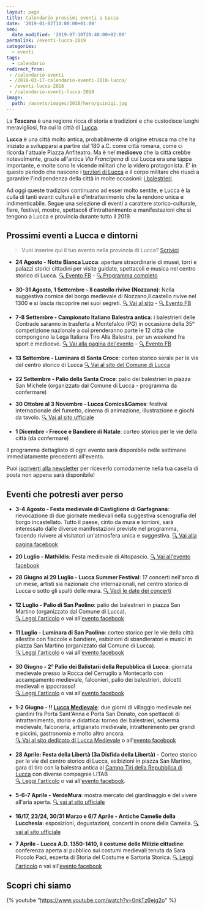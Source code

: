 ```yaml
---
layout: page
title: Calendario prossimi eventi a Lucca
date: '2019-01-02T14:00:00+01:00'
seo:
  date_modified: '2019-07-10T20:40:00+02:00'
permalink: /eventi-lucca-2019
categories:
  - eventi
tags:
  - calendario
redirect_from:
 - /calendario-eventi
 - /2018-03-17-calendario-eventi-2018-lucca/
 - /eventi-lucca-2018
 - /calendario-eventi-lucca-2018
image:
  path: /assets/images/2018/hero/guinigi.jpg
---
```


La **Toscana** è una regione ricca di storia e tradizioni e che custodisce
luoghi meravigliosi, fra cui la città di [Lucca](/lucca).

**Lucca** è una città molto antica, probabilmente di origine etrusca ma che ha
iniziato a svilupparsi a partire dal 180 a.C. come città romana, come ci ricorda
l'attuale Piazza Anfiteatro. Ma è nel **medioevo** che la città crebbe
notevolmente, grazie all'antica *Via Francigena* di cui Lucca era una tappa
importante, e molte sono le vicende militari che la videro protagonista. E' in
questo periodo che nascono i [terzieri di
Lucca](https://consanpaolino.org/terzieri-lucca) e il corpo militare che riuscì
a garantire l'indipendenza della città in molte occasioni: [i
balestrieri](/lucca-balestrieri-medioevo-storia).

Ad oggi queste tradizioni continuano ad esser molto sentite, e Lucca è la culla
di tanti eventi culturali e d'intrattenimento che la rendono unica e
indimenticabile. Segue una selezione di eventi a carattere storico-culturale,
fiere, festival, mostre, spettacoli d'intrattenimento e manifestazioni che si
tengono a Lucca e provincia durante tutto il 2019.

## Prossimi eventi a Lucca e dintorni

> Vuoi inserire qui il tuo evento nella provincia di Lucca? [Scrivici](/contatti)

* **24 Agosto - Notte Bianca Lucca**: aperture straordinarie di musei, torri e
  palazzi storici cittadini per visite guidate, spettacoli e musica nel centro
  storico di Lucca. [:mag: Evento FB](https://www.facebook.com/events/1320313331478658/) - [:mag: Programma completo](http://www.turismo.lucca.it/it/la-notte-bianca-2019-programma-completo)

* **30-31 Agosto, 1 Settembre - Il castello rivive (Nozzano)**: Nella suggestiva
  cornice del borgo medievale di Nozzano,il castello rivive nel 1300 e si lascia
  riscoprire nei suoi segreti. [:mag: Vai al sito](http://www.ilcastellorivive.it/htm/eventi.html) - [:mag: Evento FB](https://www.facebook.com/events/2707388579293784/)

* **7-8 Settembre - Campionato Italiano Balestra antica**: i balestrieri delle
  Contrade saranno in trasferta a Montefalco (PG) in occasione della
  35° competizione nazionale a cui prenderanno parte le 12 città che compongono la
  Lega Italiana Tiro Alla Balestra, per un weekend fra sport e medioevo. [:mag: Vai alla pagina del'evento](/2019/campionato-litab-montefalco) - [:mag: Evento FB](https://facebook.com/events/1128188134035140/)

* **13 Settembre - Luminara di Santa Croce**: corteo storico serale per le vie
  del centro storico di Lucca [:mag: Vai al sito del Comune di Lucca](http://www.comune.lucca.it/flex/cm/pages/ServeBLOB.php/L/IT/IDPagina/12058)

* **22 Settembre - Palio della Santa Croce**: palio dei balestrieri in piazza
  San Michele (organizzato dal Comune di Lucca - programma da confermare)

* **30 Ottobre al 3 Novembre - Lucca Comics&Games**: festival internazionale del fumetto, cinema di animazione, illustrazione e giochi da tavolo. [:mag: Vai al sito ufficiale](https://www.luccacomicsandgames.com)

* **1 Dicembre - Frecce e Bandiere di Natale**: corteo storico per le vie della
  città (da confermare)

Il programma dettagliato di ogni evento sarà disponibile nelle settimane immediatamente precedenti all'evento.

Puoi [iscriverti alla newsletter](/newsletter) per riceverlo comodamente nella tua casella di posta non appena sarà disponibile!

## Eventi che potresti aver perso

* **3-4 Agosto - Festa medievale di Castiglione di Garfagnana**: rievocazione di
  due giornate medievali nella suggestiva scenografia del borgo incastellato.
  Tutto il paese, cinto da mura e torrioni, sarà interessato dalle diverse
  manifestazioni previste nel programma, facendo rivivere ai visitatori
  un'atmosfera unica e suggestiva. [:mag: Vai alla pagina facebook](https://www.facebook.com/castiglionegarfagnana/)

* **20 Luglio - Mathildis**: Festa medievale di Altopascio. [:mag: Vai all'evento facebook](https://www.facebook.com/events/895805297448985/)

* **28 Giugno al 29 Luglio - Lucca Summer Festival**: 17 concerti nell'arco di
  un mese, artisti sia nazionale che internazionali, nel centro storico di Lucca
  o sotto gli spalti delle mura. [:mag: Vedi le date dei concerti](https://www.welcome2lucca.com/lucca-summer-festival-2019/)

* **12 Luglio - Palio di San Paolino**: palio dei balestrieri in piazza San
  Martino (organizzato dal Comune di Lucca).<br/>
  [:mag: Leggi l'articolo](/2019/giorni-san-paolino) o vai
  all'[evento facebook](https://www.facebook.com/events/631569770586405/)

* **11 Luglio - Luminara di San Paolino**: corteo storico per le vie della città
  allestite con fiaccole e bandiere, esibizioni di sbandieratori e musici in
  piazza San Martino (organizzato dal Comune di Lucca).<br/>
  [:mag: Leggi l'articolo](/2019/giorni-san-paolino) o vai
  all'[evento facebook](https://www.facebook.com/events/631569770586405/)

* **30 Giugno - 2° Palio dei Balistarii della Repubblica di Lucca**: giornata
  medievale presso la Rocca del Cerruglio a Montecarlo con accampamento medievale,
  falconieri, palio dei balestrieri, dolcetti medievali e ippocrasso!<br/>
  [:mag: Leggi l'articolo](/2019/eventi-palio-balistarii-repubblica-lucca) o vai
  all'[evento facebook](https://www.facebook.com/events/2267112130275959/)

* **1-2 Giugno - :bangbang: [Lucca Medievale](https://luccamedievale.it)**: due
  giorni di villaggio medievale nei giardini fra Porta Sant'Anna e Porta San
  Donato, con spettacoli di intrattenimento, storia e didattica: torneo dei
  balestrieri, scherma medievale, falconeria, artigianato medievale, intrattenimento per grandi e piccini, gastronomia e molto altro ancora.<br/>
  [:mag: Vai al sito dedicato di Lucca Medievale](https://luccamedievale.it) o all'[evento facebook](https://www.facebook.com/events/2088772917854661)

* **28 Aprile: Festa della Libertà (3a Disfida della Libertà)** - Corteo storico
  per le vie del centro storico di Lucca, esibizioni in piazza San Martino, gara
  di tiro con la balestra antica al [Campo Tiri della Repubblica di
  Lucca](https://goo.gl/maps/Cz3SQuVr9YE2) con diverse compagnie LITAB<br/>
  [:mag: Leggi l'articolo](/2019/650-festa-liberta-lucca) o vai all'[evento
  facebook](https://www.facebook.com/events/2578040852268084).

* **5-6-7 Aprile - VerdeMura**: mostra mercato del giardinaggio e del vivere all'aria aperta. [:mag: vai al sito ufficiale](https://www.verdemura.it)

* **16/17, 23/24, 30/31 Marzo e 6/7 Aprile - Antiche Camelie della Lucchesia**:
  esposizioni, degustazioni, concerti in onore della Camelia. [:mag: vai al sito ufficiale](http://www.camelielucchesia.it/)

* **7 Aprile - Lucca A.D. 1350-1410, il costume delle Milizie cittadine**:
  conferenza aperta al pubblico sui costumi medievali tenuta da Sara Piccolo
  Paci, esperta di Storia del Costume e Sartoria Storica. [:mag: Leggi l'articolo](/2019/lucca-ad-costume-milizie) o vai all'[evento facebook](https://www.facebook.com/events/306928230004879)

## Scopri chi siamo

{% youtube "https://www.youtube.com/watch?v=0nkTz6ejg2o" %}
